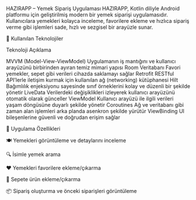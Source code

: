 HAZIRAPP – Yemek Sipariş Uygulaması
HAZIRAPP, Kotlin diliyle Android platformu için geliştirilmiş modern bir yemek siparişi uygulamasıdır. Kullanıcılara yemekleri kolayca inceleme, favorilere ekleme ve hızlıca sipariş verme gibi işlemleri sade, hızlı ve sezgisel bir arayüzle sunar.

🚀 Kullanılan Teknolojiler

Teknoloji	Açıklama

MVVM (Model-View-ViewModel)	Uygulamanın iş mantığını ve kullanıcı arayüzünü birbirinden ayıran temiz mimari yapısı
Room Veritabanı	Favori yemekler, sepet gibi verileri cihazda saklamayı sağlar
Retrofit	RESTful API’lerle iletişim kurmak için kullanılan ağ (networking) kütüphanesi
Hilt	Bağımlılık enjeksiyonu sayesinde sınıf örneklerini kolay ve düzenli bir şekilde yönetir
LiveData	Verilerdeki değişiklikleri izleyerek kullanıcı arayüzünü otomatik olarak günceller
ViewModel	Kullanıcı arayüzü ile ilgili verileri yaşam döngüsüne duyarlı şekilde yönetir
Coroutines	Ağ ve veritabanı gibi zaman alan işlemleri arka planda asenkron şekilde yürütür
ViewBinding	UI bileşenlerine güvenli ve doğrudan erişim sağlar

📱 Uygulama Özellikleri

🍽️ Yemekleri görüntüleme ve detaylarını inceleme

🔍 İsimle yemek arama

❤️ Yemekleri favorilere ekleme/çıkarma

🛒 Sepete ürün ekleme/çıkarma

📦 Sipariş oluşturma ve önceki siparişleri görüntüleme

